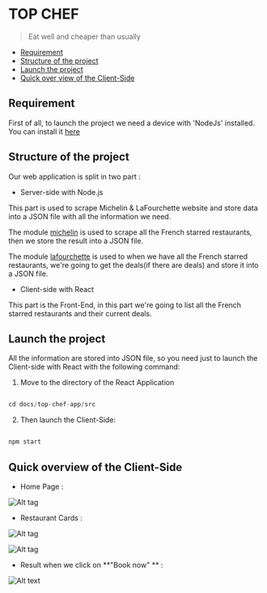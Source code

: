 # TOP CHEF

> Eat well and cheaper than usually

<!-- START doctoc generated TOC please keep comment here to allow auto update -->
<!-- DON'T EDIT THIS SECTION, INSTEAD RE-RUN doctoc TO UPDATE -->

- [Requirement](#requirement)
- [Structure of the project](#structure-of-the-project)
- [Launch the project](#lauch-the-project)
- [Quick over view of the Client-Side](#quick-overview-of-the-client-side)


<!-- END doctoc generated TOC please keep comment here to allow auto update -->

## Requirement

First of all, to launch the project we need a device with 'NodeJs' installed. You can install it [here](https://nodejs.org/en/)

## Structure of the project

Our web application is split in two part :

* Server-side with Node.js

 This part is used to scrape Michelin & LaFourchette website and store data into a JSON file with all the information we need.

 The module [michelin](https://github.com/Rabz-9/top-chef/tree/master/modules/michelin) is used to scrape all the French starred restaurants, then we store the result into a JSON file.

 The module [lafourchette](https://github.com/Rabz-9/top-chef/tree/master/modules/lafourchette) is used to when we have all the French starred restaurants, we're going to get the deals(if there are deals) and store it into a JSON file.

 * Client-side with React

 This part is the Front-End, in this part we're going to list all the French starred restaurants and their current deals.


 ## Launch the project

All the information are stored into JSON file, so you need just to launch the Client-side with React with the following command:  

1. Move to the directory of the React Application
```js

cd docs/top-chef-app/src

```

2. Then launch the Client-Side:
```js

npm start

```

## Quick overview of the Client-Side

* Home Page :

![Alt tag](https://github.com/Rabz-9/top-chef/tree/master/img/screen1.png "Screen1")

* Restaurant Cards :

![Alt tag](https://github.com/Rabz-9/top-chef/tree/master/img/screen2.png "Screen2")

![Alt tag](https://github.com/Rabz-9/top-chef/tree/master/img/screen3.png "Screen3")

* Result when we click on **"Book now" ** :

![Alt text](https://github.com/Rabz-9/top-chef/tree/master/img/screen4.png "Screen4")
